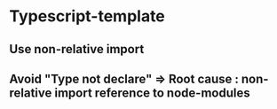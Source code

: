 # Typescript-template
## Use non-relative import
## Avoid "Type not declare" => Root cause : non-relative import reference to node-modules
